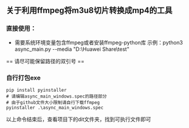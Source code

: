 ## 关于利用ffmpeg将m3u8切片转换成mp4的工具

### 直接使用：
* 需要系统环境变量包含ffmpeg或者安装ffmpeg-python库
示例：python3 async_main.py --media "D:\Huawei Share\test" 

== 请尽可能保留路径的双引号 ==
### 自行打包exe
```
pip install pyinstaller
# 请编辑async_main_windows.spec的路径部分
# 由于github文件大小限制请自行下载ffmpeg
pyinstaller .\async_main_windows.spec
```
以上命令结束后，查看项目下的dit文件夹，找到可执行文件即可
